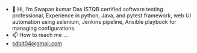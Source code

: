 - 👋 Hi, I’m Swapan kumar Das 
  ISTQB certified software testing professional, Experience in python, Java, and pytest framework, web UI automation using selenium, Jenkins pipeline, Ansible playbook for managing configurations.
- 📫 How to reach me ...
- sdbit04@gmail.com

<!---
sdbit04/sdbit04 is a ✨ special ✨ repository because its `README.md` (this file) appears on your GitHub profile.
You can click the Preview link to take a look at your changes.
--->
